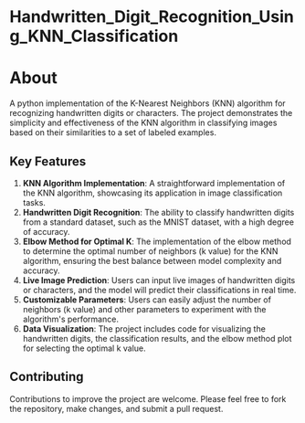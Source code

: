 # Handwritten_Digit_Recognition_Using_KNN_Classification

# About

A python implementation of the K-Nearest Neighbors (KNN) algorithm for recognizing handwritten digits or characters. The project demonstrates the simplicity and effectiveness of the KNN algorithm in classifying images based on their similarities to a set of labeled examples.

## Key Features

1. __KNN Algorithm Implementation__: A straightforward implementation of the KNN algorithm, showcasing its application in image classification tasks.
2. __Handwritten Digit Recognition__: The ability to classify handwritten digits from a standard dataset, such as the MNIST dataset, with a high degree of accuracy.
3. __Elbow Method for Optimal K__: The implementation of the elbow method to determine the optimal number of neighbors (k value) for the KNN algorithm, ensuring the best balance between model complexity and accuracy.
4. __Live Image Prediction__: Users can input live images of handwritten digits or characters, and the model will predict their classifications in real time.
5. __Customizable Parameters__: Users can easily adjust the number of neighbors (k value) and other parameters to experiment with the algorithm's performance.
6. __Data Visualization__: The project includes code for visualizing the handwritten digits, the classification results, and the elbow method plot for selecting the optimal k value.


## Contributing

Contributions to improve the project are welcome. Please feel free to fork the repository, make changes, and submit a pull request.
